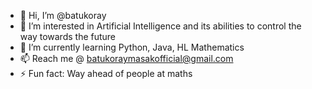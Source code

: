 - 👋 Hi, I’m @batukoray
- 👀 I’m interested in Artificial Intelligence and its abilities to control the way towards the future
- 🌱 I’m currently learning Python, Java, HL Mathematics
- 📫 Reach me @ batukoraymasakofficial@gmail.com
- ⚡ Fun fact: Way ahead of people at maths

<!---
batukoray/batukoray is a ✨ special ✨ repository because its `README.md` (this file) appears on your GitHub profile.
You can click the Preview link to take a look at your changes.
--->
